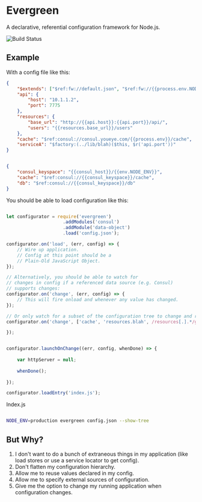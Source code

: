 # Evergreen

A declarative, referential configuration framework for Node.js.

![Build Status](https://circleci.com/gh/the-terribles/evergreen.svg?style=shield&circle-token=:circle-token)

## Example

With a config file like this:

```json
{
	"$extends": ["$ref:fw://default.json", "$ref:fw://{{process.env.NODE_ENV}}.json"],
	"api": {
		"host": "10.1.1.2",
		"port": 7775
	},
	"resources": {
		"base_url": "http://{{api.host}}:{{api.port}}/api/",
		"users": "{{resources.base_url}}/users"
	},
	"cache": "$ref:consul://consul.youeye.com/{{process.env}}/cache",
	"serviceA": "$factory:(../lib/blah)($this, $r('api.port'))"
}


{
	"consul_keyspace": "{{consul_host}}/{{env.NODE_ENV}}",
	"cache": "$ref:consul://{{consul_keyspace}}/cache",
	"db": "$ref:consul://{{consul_keyspace}}/db"
}
```

You should be able to load configuration like this:

```javascript

let configurator = require('evergreen')
                     .addModules('consul')
                     .addModule('data-object')
                     .load('config.json');

configurator.on('load', (err, config) => {
	// Wire up application.
	// Config at this point should be a 
	// Plain-Old JavaScript Object.
});

// Alternatively, you should be able to watch for
// changes in config if a referenced data source (e.g. Consul)
// supports changes:
configurator.on('change', (err, config) => {
	// This will fire onload and whenever any value has changed.
});

// Or only watch for a subset of the configuration tree to change and react to that change.
configurator.on('change', ['cache', 'resources.blah', /resources[.].*/gi], (config) => {

});


configurator.launchOnChange((err, config, whenDone) => {
	
	var httpServer = null;
	
	whenDone();
	
});

configurator.loadEntry('index.js');

```

Index.js

```javascript


```


```bash
NODE_ENV=production evergreen config.json --show-tree
```

## But Why?

1. I don't want to do a bunch of extraneous things in my application (like load stores or use a service locator to get config). 
2. Don't flatten my configuration hierarchy.
3. Allow me to reuse values declared in my config.
4. Allow me to specify external sources of configuration.
5. Give me the option to change my running application when configuration changes.
